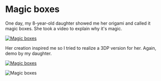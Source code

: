 # Magic boxes

One day, my 8-year-old daughter showed me her origami and called it magic boxes. She took a video to explain why it's magic. 

[![Magic boxes](http://img.youtube.com/vi/embhYBgRVy8/2.jpg)](https://www.youtube.com/watch?v=embhYBgRVy8)

Her creation inspired me so I tried to realize a 3DP version for her. Again, demo by my daughter. 

[![Magic boxes](http://img.youtube.com/vi/At_Nq2Cbgqs/2.jpg)](https://www.youtube.com/watch?v=At_Nq2Cbgqs)

![Magic boxes](http://thingiverse-production-new.s3.amazonaws.com/renders/73/94/21/5b/5e/935e23dcbce9ee26032065d1a95ed113_preview_featured.jpg)